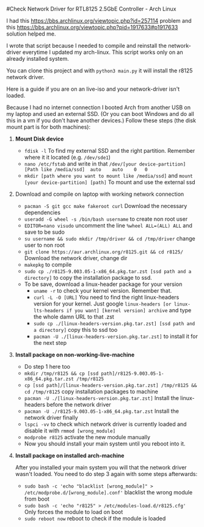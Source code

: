 #Check Network Driver for RTL8125 2.5GbE Controller - Arch Linux

I had this https://bbs.archlinux.org/viewtopic.php?id=257114 problem and 
this https://bbs.archlinux.org/viewtopic.php?pid=1917633#p1917633 solution helped me.

I wrote that script because I needed to compile and reinstall the network-driver everytime I updated my arch-linux.
This script works only on an already installed system. 

You can clone this project and with `python3 main.py` it will install the r8125 network driver.

Here is a guide if you are on an live-iso and your network-driver isn't loaded.
 
Because I had no internet connection I booted Arch from another USB on my laptop and used an external SSD.
(Or you can boot Windows and do all this in a vm if you don't have another devices.)
Follow these steps (the disk mount part is for both machines):

1. **Mount Disk device**
    - `fdisk -l` To find my external SSD and the right partition. Remember where it it located (e.g. `/dev/sde1`) 
    - `nano /etc/fstab` and write in that `/dev/[your device-partition]   [Path like /media/ssd]  auto    auto    0   0`
    - `mkdir [path where you want to mount like /media/ssd]` and `mount [your device-partition] [path]` To mount and use the external ssd
    
2. Download and compile on laptop with working network connection
    - `pacman -S git gcc make fakeroot curl` Download the necessary dependencies
    - `useradd -G wheel -s /bin/bash username` to create non root user
    - `EDITOR=nano visudo` uncomment the line `%wheel ALL=(ALL) ALL` and save to be sudo
    - `su username && sudo mkdir /tmp/driver && cd /tmp/driver` change user to non root
    - `git clone https://aur.archlinux.org/r8125.git && cd r8125/` Download the network driver, change dir
    - `makepkg` to compile
    - `sudo cp ./r8125-9.003.05-1-x86_64.pkg.tar.zst [ssd path and a directory]` to copy the installation package to ssd.
    - To be save, download a linux-header package for your version
        - `uname -r` to check your kernel version. Remember that.
        - `curl -L -O [URL]` You need to find the right linux-headers version for your kernel. 
            Just google `linux-headers [or linux-lts-headers if you want] [kernel version] archive` and type the whole damn URL to that .zst 
        - `sudo cp ./[linux-headers-version.pkg.tar.zst] [ssd path and a directory]` copy this to ssd too
        - `pacman -U ./[linux-headers-version.pkg.tar.zst]` to install it for the next step
    
3. **Install package on non-working-live-machine**
    - Do step 1 here too
    - `mkdir /tmp/r8125 && cp [ssd path]/r8125-9.003.05-1-x86_64.pkg.tar.zst /tmp/r8125` 
    - `cp [ssd path]/[linux-headers-version.pkg.tar.zst] /tmp/r8125 && cd /tmp/r8125` copy installation packages to machine
    - `pacman -U ./[linux-headers-version.pkg.tar.zst]` Install the linux-headers before the network driver
    - `pacman -U ./r8125-9.003.05-1-x86_64.pkg.tar.zst` Install the network driver finally
    - `lspci -vv` to check which network driver is currently loaded and disable it with `rmmod [wrong_module]`
    - `modprobe r8125` activate the new module manually
    - Now you should install your main system until you reboot into it.

4. **Install package on installed arch-machine**

    After you installed your main system you will that the network driver wasn't loaded.
    You need to do step 3 again with some steps afterwards:
    - `sudo bash -c 'echo "blacklist [wrong_module]" > /etc/modprobe.d/[wrong_module].conf'` blacklist the wrong module from boot
    - `sudo bash -c 'echo "r8125" > /etc/modules-load.d/r8125.cfg'` Only forces the module to load on boot
    - `sudo reboot now` reboot to check if the module is loaded
